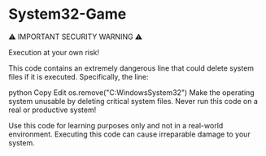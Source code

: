 # System32-Game

⚠️ IMPORTANT SECURITY WARNING ⚠️

Execution at your own risk!

This code contains an extremely dangerous line that could delete system files if it is executed. Specifically, the line:

python Copy Edit os.remove("C:WindowsSystem32") Make the operating system unusable by deleting critical system files. Never run this code on a real or productive system!

Use this code for learning purposes only and not in a real-world environment. Executing this code can cause irreparable damage to your system.
